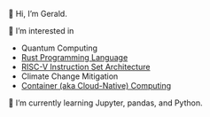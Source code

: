 👋 Hi, I’m Gerald.

👀 I’m interested in
- Quantum Computing
- [Rust Programming Language](https://www.rust-lang.org/)
- [RISC-V Instruction Set Architecture](https://riscv.org/)
- Climate Change Mitigation
- [Container (aka Cloud-Native) Computing](https://www.cncf.io/)

🌱 I’m currently learning Jupyter, pandas, and Python.

<!---
gerald-scharitzer/gerald-scharitzer is a ✨ special ✨ repository because its `README.md` (this file) appears on your GitHub profile.
You can click the Preview link to take a look at your changes.
--->

